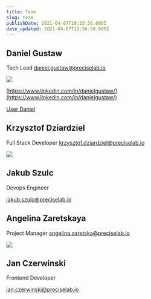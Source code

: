 ```yaml
---
title: Team
slug: team
publishDate: 2021-04-07T10:35:56.000Z
date_updated: 2021-04-07T12:56:59.000Z
---
```


## Daniel Gustaw

Tech Lead
[daniel.gustaw@preciselab.io](mailto:daniel.gustaw@preciselab.io)

![](https://preciselab.io/content/images/2021/04/1608291457588.jpeg)

[https://www.linkedin.com/in/danielgustaw/](https://www.linkedin.com/in/danielgustaw/)

[User Daniel](https://stackoverflow.com/users/6398044/daniel)

## Krzysztof Dziardziel

Full Stack Developer
[krzysztof.dziardziel@preciselab.io](mailto:krzysztof.dziardziel@preciselab.io)

![](https://preciselab.io/content/images/2021/04/Krzysztof-Dziardziel---Profile-photo-1.jpg)

## Jakub Szulc

Devops Engineer

jakub.szulc@preciselab.io

## Angelina Zaretskaya

Project Manager
[angelina.zaretska@preciselab.io](mailto:angelina.zaretska@preciselab.io)

![](https://preciselab.io/content/images/2021/04/BF94162D-53D8-4F03-BF07-81653D0DF7FE_1_201_a.jpeg)

## Jan Czerwinski

Frontend Developer

jan.czerwinski@preciselab.io
